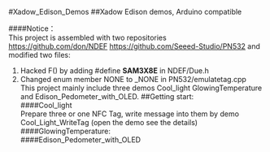 #Xadow_Edison_Demos
##Xadow Edison demos, Arduino compatible

####Notice：<br>
This project is assembled with two repositories https://github.com/don/NDEF https://github.com/Seeed-Studio/PN532 and modified two files:<br>
1. Hacked F() by adding #define __SAM3X8E__ in NDEF/Due.h <br>
2. Changed enum member NONE to _NONE in PN532/emulatetag.cpp <br>
This project mainly include three demos Cool_light GlowingTemperature and Edison_Pedometer_with_OLED.
##Getting start:<br>
####Cool_light<br>
Prepare three or one NFC Tag, write message into them by demo Cool_Light_WriteTag (open the demo see the details)<br>
####GlowingTemperature:<br>
####Edison_Pedometer_with_OLED<br>
	
	
